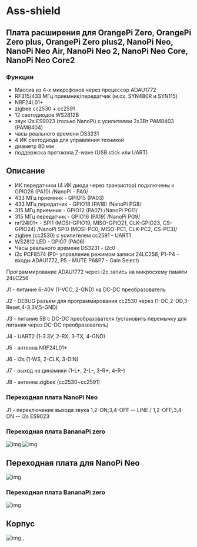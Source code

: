 # Ass-shield
## Плата расширения для OrangePi Zero, OrangePi Zero plus, OrangePi Zero plus2, NanoPi Neo, NanoPi Neo Air, NanoPi Neo 2, NanoPi Neo Core, NanoPi Neo Core2
### Функции
- Массив из 4-х микрофонов через процессор ADAU1772
- RF315/433 МГц приемник/передатчик (м.cx. SYN480R и SYN115)
- NRF24L01+
- zigbee cc2530 + cc2591
- 12 светодиодов WS2812B
- звук i2s ES9023 (только NanoPi) c усилителем 2х3Вт PAM8403 (PAM8404)
- часы реального времени DS3231
- 4 ИК светодиода для управления техникой
- диаметр 80 мм
- поддержска протокола Z-wave (USB stick или UART)
## Описание
- ИК передатчики (4 ИК диода через транзистор) подключены к GPIO26 (PA10) /NanoPi - PA0/
- 433 МГц приемник - GPIO15 (PA03) 
- 433 МГц передатчик - GPIO18 (PA18) /NanoPi PG8/
- 315 МГц приемник - GPIO12 (PA07) /NanoPi PG11/
- 315 МГц передатчик - GPIO16 (PA19) /NanoPi PG9/
- nrf24l01+ - SPI1 (MOSI-GPIO19, MISO-GPIO21, CLK-GPIO23, CS-GPIO24) /NanoPi SPI0 (MOSI-PC0, MISO-PC1, CLK-PC2, CS-PC3)/
- zigbee (cc2530) с усилителем cc2591 - UART1
- WS2812 LED - GPIO7 (PA06) 
- Часы реального времени DS3231 - i2c0
- i2c PCF8574 (P0- управление режимом записи 24LC256, P1-P4 - входы ADAU1772, P5 - MUTE  P6&P7 - Gain Select) 

Программирование ADAU1772 через i2c запись на микросхему памяти 24LC256

J1 - питание 6-40V (1-VCC, 2-GND) на DC-DC преобразователь

J2 - DEBUG разъем для программирования cc2530 через (1-DC,2-DD,3-Reset,4-3.3V,5-GND)

J3 - питание 5В с DC-DC преобразователя (установить перемычку для питания через DC-DC преобразователь)

J4 - UART2 (1-3.3V, 2-RX, 3-TX, 4-GND)

J5 - антенна NRF24L01+

J6 - i2s (1-WS, 2-CLK, 3-DIN)

J7 - выход на динамики (1-L+, 2-L-, 3-R+, 4-R-)

J8 - антенна zigbee (cc2530+cc2591)

### Переходная плата NanoPi Neo

J1 - переключение выхода звука 1,2-ON;3,4-OFF -- LINE / 1,2-OFF;3,4-ON -- i2s ES9023

### Переходная плата BananaPi zero




![img](https://raw.githubusercontent.com/immortalserg/Ass-shield/master/image/Ass_shield.png?raw=true)
![img](https://raw.githubusercontent.com/immortalserg/Ass-shield/master/image/Ass_shield_top.png?raw=true)

## Переходная плата для NanoPi Neo
![img](https://github.com/immortalserg/Ass-shield/blob/master/image/NanoPiNeo.png?raw=true)

### Переходная плата BananaPi zero
![img](https://github.com/immortalserg/Ass-shield/blob/master/image/BananaPiZero.png?raw=true)

## Корпус
![img](https://github.com/immortalserg/Ass-shield/blob/master/209.png?raw=true)
,
